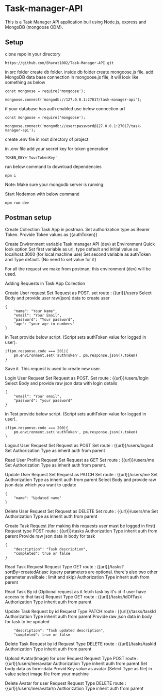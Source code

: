 # Task-manager-API

This is a Task Manager API application buil using Node.js, express and MongoDB (mongoose ODM).

## Setup
clone repo in your directory
```
https://github.com/Bharat1002/Task-Manager-API.git
```

in src folder create db folder.
inside db folder create mongoose.js file.
add MongoDB data base connection in mongoose.js file, it will look like something as below
```
const mongoose = require('mongoose');

mongoose.connect('mongodb://127.0.0.1:27017/task-manager-api');
```
if your database has auth enabled use below connection url
```
const mongoose = require('mongoose');

mongoose.connect('mongodb://user:password@127.0.0.1:27017/task-manager-api');
```

create .env file in root directory of project

in .env file add your secret key for token generation
```
TOKEN_KEY='YourTokenKey'
```

run below command to download dependencies
```
npm i
```
Note: Make sure your mongodb server is running

Start Nodemon with below command
```
npm run dev
```

## Postman setup

Create Collection Task App in postman.
Set authorization type as Bearer Token.
Provide Token values as {{authToken}}

Create Environment variable Task manager API (dev) at Environment Quick look option
Set first variable as url, type default and initial value as localhost:3000 (for local machine use)
Set second variable as authToken and Type default. (No need to set value for it)

For all the request we make from postman, this environment (dev) will be used.


Adding Requests in Task App Collection

Create User request 
Set Request as POST.
set route :  {{url}}/users
Select Body and provide user raw(json) data to create user
```
{
    "name": "Your Name",
    "email": "Your Email",
    "password": "Your password",
    "age": "your age in numbers"
}
```
in Test provide below script. (Script sets authToken value for logged in user).
```
if(pm.response.code === 201){
    pm.environment.set('authToken', pm.response.json().token)
}
```
Save it. This request is used to create new user.

Login User Request
Set Request as POST.
Set route :  {{url}}/users/login
Select Body and provide raw json data with login details
```
{
    "email": "Your email",
    "password": "your password" 
}
```
in Test provide below script. (Script sets authToken value for logged in user).
```
if(pm.response.code === 200){
    pm.environment.set('authToken', pm.response.json().token)
}
```

Logout User Request
Set Request as POST
Set route :  {{url}}/users/logout
Set Authorization Type as inherit auth from parent

Read User Profile Request
Set Request as GET
Set route :  {{url}}/users/me
Set Authorization Type as inherit auth from parent.

Update User Request
Set Request as PATCH
Set route :  {{url}}/users/me
Set Authorization Type as inherit auth from parent
Select Body and provide raw json data which you want to update
```
{
    "name": "Updated name"
}
```

Delete User Request
Set Request as DELETE
Set route :  {{url}}/users/me
Set Authorization Type as inherit auth from parent

Create Task Request  (for making this requests user must be logged in first)
Request type POST
route :  {{url}}/tasks
Authorization Type inherit auth from parent
Provide raw json data in body for task
```
{
    "description": "Task description",
    "completed": true or false
}
```

Read Task Request
Request Type GET
route :  {{url}}/tasks?sortBy=createdAt:asc
(query parameters are optional. there's also two other parameter availbale : limit and skip)
Authorization Type inherit auth from parent

Read Task By id (Optional request as it fetch task by it's id if user have access to that task)
Request Type GET
route : {{url}}/tasks/idOfTask
Authorization Type inherit auth from parent

Update Task Request by id
Request Type PATCH
route :  {{url}}/tasks/taskId
Authorization Type inherit auth from parent
Provide raw json data in body for task to be updated
```
    "description": "Task updated description",
    "completed": true or false
```

Delete Task Request by id
Request Type DELETE
route :  {{url}}/tasks/taskId
Authorization Type inherit auth from parent

Upload Avatar(Image) for user Request
Request Type POST
route :  {{url}}/users/me/avatar
Authorization Type inherit auth from parent
Set body data as form-data
Provid Key value as avatar (Select Type as file)
in value select image file from your machine


Delete Avatar for user Request
Request Type DELETE
route :  {{url}}/users/me/avatar\n
Authorization Type inherit auth from parent
